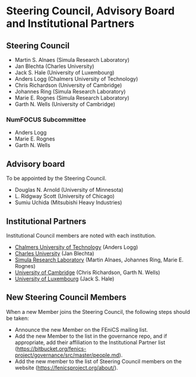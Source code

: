 # Steering Council, Advisory Board and Institutional Partners


## Steering Council

- Martin S. Alnaes (Simula Research Laboratory)
- Jan Blechta (Charles University)
- Jack S. Hale (University of Luxembourg)
- Anders Logg (Chalmers University of Technology)
- Chris Richardson (University of Cambridge)
- Johannes Ring (Simula Research Laboratory)
- Marie E. Rognes (Simula Research Laboratory)
- Garth N. Wells (University of Cambridge)


### NumFOCUS Subcommittee

- Anders Logg
- Marie E. Rognes
- Garth N. Wells


## Advisory board

To be appointed by the Steering Council.

- Douglas N. Arnold (University of Minnesota)
- L. Ridgway Scott (University of Chicago)
- Sumiu Uchida (Mitsubishi Heavy Industries)


## Institutional Partners

Institutional Council members are noted with each institution.

- [Chalmers University of Technology](http://www.chalmers.se/) (Anders Logg)
- [Charles University](http://www.cuni.cz/) (Jan Blechta)
- [Simula Research Laboratory](http://www.simula.no/) (Martin Alnaes,
  Johannes Ring, Marie E. Rognes)
- [University of Cambridge](http://www.cam.ac.uk/) (Chris Richardson,
  Garth N. Wells)
- [University of Luxembourg](http://www.uni.lu/) (Jack S. Hale)


## New Steering Council Members

When a new Member joins the Steering Council, the following steps
should be taken:

- Announce the new Member on the FEniCS mailing list.
- Add the new Member to the list in the governance repo, and if
  appropriate, add their affiliation to the Institutional Partner list
  (<https://bitbucket.org/fenics-project/governance/src/master/people.md>).
- Add the new member to the list of Steering Council members on the
  website (<https://fenicsproject.org/about/>).
